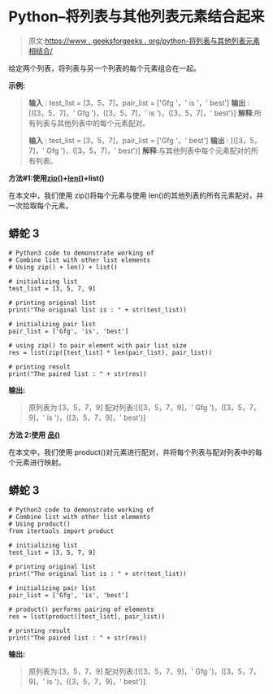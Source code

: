 # Python–将列表与其他列表元素结合起来

> 原文:[https://www . geeksforgeeks . org/python-将列表与其他列表元素相结合/](https://www.geeksforgeeks.org/python-combine-list-with-other-list-elements/)

给定两个列表，将列表与另一个列表的每个元素组合在一起。

**示例:**

> **输入** : test_list = [3，5，7]，pair_list = ['Gfg '，' is '，' best']
> **输出** : [([3，5，7]，' Gfg ')，([3，5，7]，' is ')，([3，5，7]，' best')]
> **解释**:所有列表与其他列表中的每个元素配对。
> 
> **输入** : test_list = [3，5，7]，pair_list = ['Gfg '，' best']
> **输出** : [([3，5，7]，' Gfg ')，([3，5，7]，' best')]
> **解释**:与其他列表中每个元素配对的所有列表。

**方法#1:使用**[**zip()**](https://www.geeksforgeeks.org/zip-in-python/)**+**[**len()**](https://www.geeksforgeeks.org/python-string-length-len/)**+list()**

在本文中，我们使用 zip()将每个元素与使用 len()的其他列表的所有元素配对，并一次拾取每个元素。

## 蟒蛇 3

```
# Python3 code to demonstrate working of 
# Combine list with other list elements
# Using zip() + len() + list()

# initializing list
test_list = [3, 5, 7, 9]

# printing original list
print("The original list is : " + str(test_list))

# initializing pair list 
pair_list = ['Gfg', 'is', 'best']

# using zip() to pair element with pair list size
res = list(zip([test_list] * len(pair_list), pair_list))

# printing result 
print("The paired list : " + str(res))
```

**输出:**

> 原列表为:[3，5，7，9]
> 配对列表:[([3，5，7，9]，' Gfg ')，([3，5，7，9]，' is ')，([3，5，7，9]，' best')]

**方法 2:使用** [**品()**](https://www.geeksforgeeks.org/python-itertools-product/)

在本文中，我们使用 product()对元素进行配对，并将每个列表与配对列表中的每个元素进行映射。

## 蟒蛇 3

```
# Python3 code to demonstrate working of 
# Combine list with other list elements
# Using product()
from itertools import product

# initializing list
test_list = [3, 5, 7, 9]

# printing original list
print("The original list is : " + str(test_list))

# initializing pair list 
pair_list = ['Gfg', 'is', 'best']

# product() performs pairing of elements
res = list(product([test_list], pair_list))

# printing result 
print("The paired list : " + str(res))
```

**输出:**

> 原列表为:[3，5，7，9]
> 配对列表:[([3，5，7，9]，' Gfg ')，([3，5，7，9]，' is ')，([3，5，7，9]，' best')]